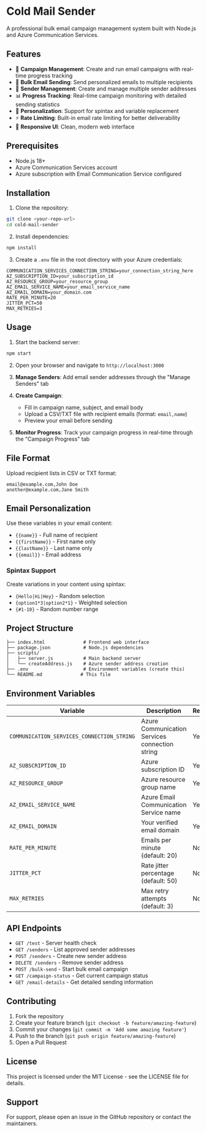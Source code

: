 # Cold Mail Sender

A professional bulk email campaign management system built with Node.js and Azure Communication Services.

## Features

- 🚀 **Campaign Management**: Create and run email campaigns with real-time progress tracking
- 📧 **Bulk Email Sending**: Send personalized emails to multiple recipients
- 👤 **Sender Management**: Create and manage multiple sender addresses
- 📊 **Progress Tracking**: Real-time campaign monitoring with detailed sending statistics
- 🎯 **Personalization**: Support for spintax and variable replacement
- ⚡ **Rate Limiting**: Built-in email rate limiting for better deliverability
- 📱 **Responsive UI**: Clean, modern web interface

## Prerequisites

- Node.js 18+ 
- Azure Communication Services account
- Azure subscription with Email Communication Service configured

## Installation

1. Clone the repository:
```bash
git clone <your-repo-url>
cd cold-mail-sender
```

2. Install dependencies:
```bash
npm install
```

3. Create a `.env` file in the root directory with your Azure credentials:
```env
COMMUNICATION_SERVICES_CONNECTION_STRING=your_connection_string_here
AZ_SUBSCRIPTION_ID=your_subscription_id
AZ_RESOURCE_GROUP=your_resource_group
AZ_EMAIL_SERVICE_NAME=your_email_service_name
AZ_EMAIL_DOMAIN=your_domain.com
RATE_PER_MINUTE=20
JITTER_PCT=50
MAX_RETRIES=3
```

## Usage

1. Start the backend server:
```bash
npm start
```

2. Open your browser and navigate to `http://localhost:3000`

3. **Manage Senders**: Add email sender addresses through the "Manage Senders" tab

4. **Create Campaign**: 
   - Fill in campaign name, subject, and email body
   - Upload a CSV/TXT file with recipient emails (format: `email,name`)
   - Preview your email before sending

5. **Monitor Progress**: Track your campaign progress in real-time through the "Campaign Progress" tab

## File Format

Upload recipient lists in CSV or TXT format:
```
email@example.com,John Doe
another@example.com,Jane Smith
```

## Email Personalization

Use these variables in your email content:
- `{{name}}` - Full name of recipient
- `{{firstName}}` - First name only
- `{{lastName}}` - Last name only
- `{{email}}` - Email address

### Spintax Support
Create variations in your content using spintax:
- `{Hello|Hi|Hey}` - Random selection
- `{option1*3|option2*1}` - Weighted selection
- `{#1-10}` - Random number range

## Project Structure

```
├── index.html              # Frontend web interface
├── package.json            # Node.js dependencies
├── scripts/
│   ├── server.js           # Main backend server
│   └── createAddress.js    # Azure sender address creation
├── .env                    # Environment variables (create this)
└── README.md              # This file
```

## Environment Variables

| Variable | Description | Required |
|----------|-------------|----------|
| `COMMUNICATION_SERVICES_CONNECTION_STRING` | Azure Communication Services connection string | Yes |
| `AZ_SUBSCRIPTION_ID` | Azure subscription ID | Yes |
| `AZ_RESOURCE_GROUP` | Azure resource group name | Yes |
| `AZ_EMAIL_SERVICE_NAME` | Azure Email Communication Service name | Yes |
| `AZ_EMAIL_DOMAIN` | Your verified email domain | Yes |
| `RATE_PER_MINUTE` | Emails per minute (default: 20) | No |
| `JITTER_PCT` | Rate jitter percentage (default: 50) | No |
| `MAX_RETRIES` | Max retry attempts (default: 3) | No |

## API Endpoints

- `GET /test` - Server health check
- `GET /senders` - List approved sender addresses
- `POST /senders` - Create new sender address
- `DELETE /senders` - Remove sender address
- `POST /bulk-send` - Start bulk email campaign
- `GET /campaign-status` - Get current campaign status
- `GET /email-details` - Get detailed sending information

## Contributing

1. Fork the repository
2. Create your feature branch (`git checkout -b feature/amazing-feature`)
3. Commit your changes (`git commit -m 'Add some amazing feature'`)
4. Push to the branch (`git push origin feature/amazing-feature`)
5. Open a Pull Request

## License

This project is licensed under the MIT License - see the LICENSE file for details.

## Support

For support, please open an issue in the GitHub repository or contact the maintainers.